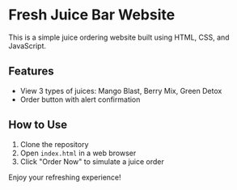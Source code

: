 # Fresh Juice Bar Website

This is a simple juice ordering website built using HTML, CSS, and JavaScript.

## Features
- View 3 types of juices: Mango Blast, Berry Mix, Green Detox
- Order button with alert confirmation

## How to Use
1. Clone the repository
2. Open `index.html` in a web browser
3. Click "Order Now" to simulate a juice order

Enjoy your refreshing experience!

 
